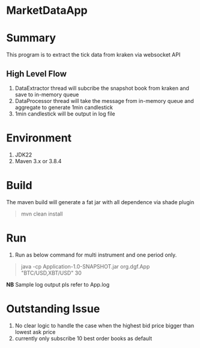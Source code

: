 # MarketDataApp

# Summary
This program is to extract the tick data from kraken via websocket API

## High Level Flow
1. DataExtractor thread will subcribe the snapshot book from kraken and save to in-memory queue
2. DataProcessor thread will take the message from in-memory queue and aggregate to generate 1min candlestick
3. 1min candlestick will be output in log file


# Environment
1. JDK22
2. Maven 3.x or 3.8.4

# Build
The maven build will generate a fat jar with all dependence via shade plugin
> mvn clean install

# Run
1. Run as below command for multi instrument and one period only.
> java -cp Application-1.0-SNAPSHOT.jar org.dgf.App "BTC/USD,XBT/USD" 30

**NB**
Sample log output pls refer to App.log

# Outstanding Issue
1. No clear logic to handle the case when the highest bid price bigger than lowest ask price
2. currently only subscribe 10 best order books as default



